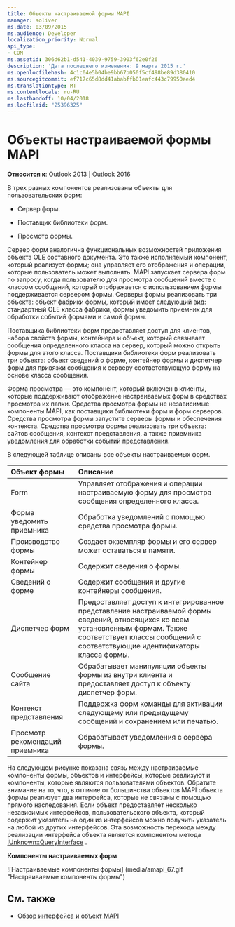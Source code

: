 ```yaml
---
title: Объекты настраиваемой формы MAPI
manager: soliver
ms.date: 03/09/2015
ms.audience: Developer
localization_priority: Normal
api_type:
- COM
ms.assetid: 306d62b1-d541-4039-9759-3903f62e0f26
description: 'Дата последнего изменения: 9 марта 2015 г.'
ms.openlocfilehash: 4c1c04e5b04be9bb67b050f5cf498be89d380410
ms.sourcegitcommit: ef717c65d8dd41ababffb01eafc443c79950aed4
ms.translationtype: MT
ms.contentlocale: ru-RU
ms.lasthandoff: 10/04/2018
ms.locfileid: "25396325"
---
```

# <a name="mapi-custom-form-objects"></a>Объекты настраиваемой формы MAPI
  
**Относится к**: Outlook 2013 | Outlook 2016 
  
В трех разных компонентов реализованы объекты для пользовательских форм:
  
- Сервер форм.
    
- Поставщик библиотеки форм.
    
- Просмотр формы.
    
Сервер форм аналогична функциональных возможностей приложения объекта OLE составного документа. Это также исполняемый компонент, который реализует формы; она управляет его отображения и операции, которые пользователь может выполнять. MAPI запускает сервера форм по запросу, когда пользователю для просмотра сообщений вместе с классом сообщений, который отображается с использованием формы поддерживается сервером формы. Серверы формы реализовать три объекта: объект фабрики формы, который имеет следующий вид: стандартный OLE класса фабрики, формы уведомить приемник для обработки событий формами и самой формы. 
  
Поставщика библиотеки форм предоставляет доступ для клиентов, набора свойств формы, контейнера и объект, который связывает сообщения определенного класса на сервер, который можно открыть формы для этого класса. Поставщики библиотеки форм реализовать три объекта: объект сведений о форме, контейнер формы и диспетчер форм для привязки сообщения к серверу соответствующую форму на основе класса сообщения.
  
Форма просмотра — это компонент, который включен в клиенты, которые поддерживают отображение настраиваемых форм в средствах просмотра их папки. Средства просмотра формы не независимые компоненты MAPI, как поставщики библиотеки форм и форм серверов. Средства просмотра формы запустите серверы формы и обеспечения контекста. Средства просмотра формы реализовать три объекта: сайтов сообщения, контекст представления, а также приемника уведомления для обработки событий представления.
  
В следующей таблице описаны все объекты настраиваемых форм. 
  
|**Объект формы**|**Описание**|
|:-----|:-----|
|Form  <br/> |Управляет отображения и операции настраиваемую форму для просмотра сообщения определенного класса.  <br/> |
|Форма уведомить приемника  <br/> |Обработка уведомлений с помощью средства просмотра формы.  <br/> |
|Производство формы  <br/> |Создает экземпляр формы и его сервер может оставаться в памяти.  <br/> |
|Контейнер формы  <br/> |Содержит сведения о формы.  <br/> |
|Сведений о форме  <br/> |Содержит сообщения и другие контейнеры сообщения.  <br/> |
|Диспетчер форм  <br/> |Предоставляет доступ к интегрированное представление настраиваемой формы сведений, относящихся ко всем установленным формам. Также соответствует классы сообщений с соответствующие идентификаторы класса формы.  <br/> |
|Сообщение сайта  <br/> |Обрабатывает манипуляции объекты формы из внутри клиента и предоставляет доступ к объекту диспетчер форм.  <br/> |
|Контекст представления  <br/> |Поддержка форм команды для активации следующему или предыдущему сообщений и сохранением или печатью.  <br/> |
|Просмотр рекомендаций приемника  <br/> |Обрабатывает уведомления с сервера формы.  <br/> |
   
На следующем рисунке показана связь между настраиваемые компоненты формы, объектов и интерфейсы, которые реализуют и компоненты, которые являются пользователями объектов. Обратите внимание на то, что, в отличие от большинства объектов MAPI объекта формы реализует два интерфейса, которые не связаны с помощью прямого наследования. Если объект предоставляет несколько независимых интерфейсов, пользовательского объекта, который содержит указатель на один из интерфейсов можно получить указатель на любой из других интерфейсов. Эта возможность перехода между реализации интерфейса объекта является компонентом метода [IUnknown::QueryInterface](https://msdn.microsoft.com/library/54d5ff80-18db-43f2-b636-f93ac053146d%28Office.15%29.aspx) . 
  
**Компоненты настраиваемых форм**
  
![Настраиваемые компоненты формы] (media/amapi_67.gif "Настраиваемые компоненты формы")
  
## <a name="see-also"></a>См. также

- [Обзор интерфейса и объект MAPI](mapi-object-and-interface-overview.md)

